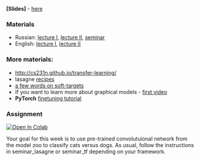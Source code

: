 __[Slides]__ - [here](https://disk.yandex.ru/d/kqZODPyzcxPkeQ)

### Materials
- Russian: [lecture I](https://yadi.sk/i/vNQYuGJP3FzDPU), [lecture II](https://yadi.sk/i/0IUoVMfI3GJcqb), [seminar](https://yadi.sk/i/YrGhi-803FzDTp)
- English: [lecture I](https://www.youtube.com/watch?v=GxZrEKZfW2o), [lecture II](https://www.youtube.com/watch?v=pA4BsUK3oP4)

### More materials:
- http://cs231n.github.io/transfer-learning/
- lasagne [recipes](https://github.com/Lasagne/Recipes)
- [a few words on soft-targets](http://www.kdnuggets.com/2015/05/dark-knowledge-neural-network.html)
- If you want to learn more about graphical models - [first video](https://www.youtube.com/watch?v=uAsys22y5mY)
- **PyTorch** [finetuning tutorial](https://pytorch.org/tutorials/beginner/finetuning_torchvision_models_tutorial.html)


### Assignment
[![Open In Colab](https://colab.research.google.com/assets/colab-badge.svg)](https://colab.research.google.com/github/yandexdataschool/deep_vision_and_graphics/blob/fall22/week03-finetuning/seminar_pytorch.ipynb)

Your goal for this week is to use pre-trained convolutuional network from the model zoo to classify cats versus dogs.
As usual, follow the instructions in seminar_lasagne or seminar_tf depending on your framework.

